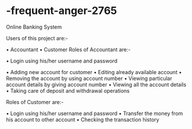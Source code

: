 # -frequent-anger-2765
Online Banking System


Users of this project are:-

• Accountant
• Customer
Roles of Accountant are:-

• Login using his/her username and password

• Adding new account for customer
• Editing already available account
• Removing the account by using account number
• Viewing particular account details by giving account number
• Viewing all the account details
• Taking care of deposit and withdrawal operations

Roles of Customer are:-

• Login using his/her username and password
• Transfer the money from his account to other account
• Checking the transaction history
